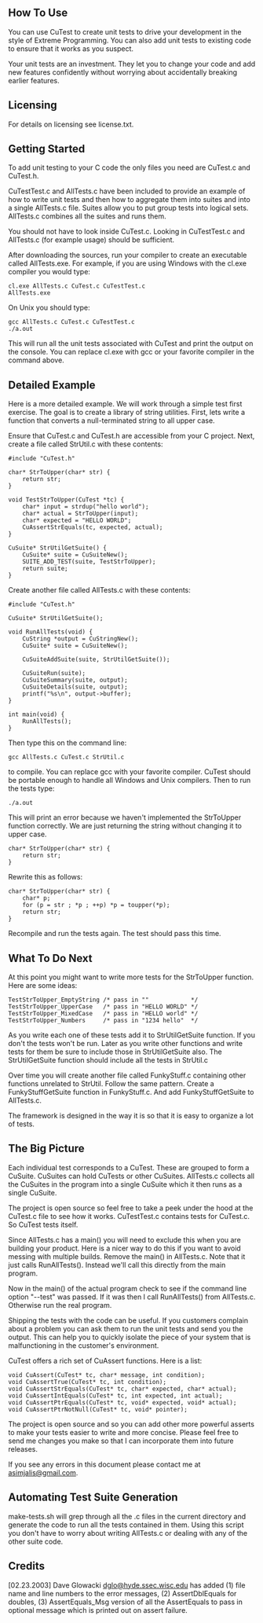 How To Use
----------

You can use CuTest to create unit tests to drive your development
in the style of Extreme Programming. You can also add unit tests to
existing code to ensure that it works as you suspect.

Your unit tests are an investment. They let you to change your
code and add new features confidently without worrying about
accidentally breaking earlier features.


Licensing
---------

For details on licensing see license.txt.


Getting Started
---------------

To add unit testing to your C code the only files you need are
CuTest.c and CuTest.h. 

CuTestTest.c and AllTests.c have been included to provide an
example of how to write unit tests and then how to aggregate them
into suites and into a single AllTests.c file. Suites allow you
to put group tests into logical sets. AllTests.c combines all the
suites and runs them. 

You should not have to look inside CuTest.c. Looking in
CuTestTest.c and AllTests.c (for example usage) should be
sufficient. 

After downloading the sources, run your compiler to create an
executable called AllTests.exe. For example, if you are using
Windows with the cl.exe compiler you would type: 

    cl.exe AllTests.c CuTest.c CuTestTest.c
    AllTests.exe

On Unix you should type:

    gcc AllTests.c CuTest.c CuTestTest.c
    ./a.out

This will run all the unit tests associated with CuTest and print
the output on the console. You can replace cl.exe with gcc or
your favorite compiler in the command above.


Detailed Example
----------------

Here is a more detailed example. We will work through a simple
test first exercise. The goal is to create a library of string
utilities. First, lets write a function that converts a
null-terminated string to all upper case.

Ensure that CuTest.c and CuTest.h are accessible from your C
project. Next, create a file called StrUtil.c with these
contents:

    #include "CuTest.h"
    
    char* StrToUpper(char* str) {
        return str;
    }
    
    void TestStrToUpper(CuTest *tc) {
        char* input = strdup("hello world");
        char* actual = StrToUpper(input);
        char* expected = "HELLO WORLD";
        CuAssertStrEquals(tc, expected, actual);
    }
   
    CuSuite* StrUtilGetSuite() {
        CuSuite* suite = CuSuiteNew();
        SUITE_ADD_TEST(suite, TestStrToUpper);
        return suite;
    }
    
Create another file called AllTests.c with these contents:

    #include "CuTest.h"
    
    CuSuite* StrUtilGetSuite();
    
    void RunAllTests(void) {
        CuString *output = CuStringNew();
        CuSuite* suite = CuSuiteNew();
        
        CuSuiteAddSuite(suite, StrUtilGetSuite());
    
        CuSuiteRun(suite);
        CuSuiteSummary(suite, output);
        CuSuiteDetails(suite, output);
        printf("%s\n", output->buffer);
    }
    
    int main(void) {
        RunAllTests();
    }

Then type this on the command line:

    gcc AllTests.c CuTest.c StrUtil.c

to compile. You can replace gcc with your favorite compiler.
CuTest should be portable enough to handle all Windows and Unix
compilers. Then to run the tests type:

    ./a.out

This will print an error because we haven't implemented the
StrToUpper function correctly. We are just returning the string
without changing it to upper case. 

    char* StrToUpper(char* str) {
        return str;
    }

Rewrite this as follows:

    char* StrToUpper(char* str) {
        char* p;
        for (p = str ; *p ; ++p) *p = toupper(*p);
        return str;
    }

Recompile and run the tests again. The test should pass this
time.


What To Do Next
---------------

At this point you might want to write more tests for the
StrToUpper function. Here are some ideas:

    TestStrToUpper_EmptyString /* pass in ""            */
    TestStrToUpper_UpperCase   /* pass in "HELLO WORLD" */
    TestStrToUpper_MixedCase   /* pass in "HELLO world" */
    TestStrToUpper_Numbers     /* pass in "1234 hello"  */

As you write each one of these tests add it to StrUtilGetSuite
function. If you don't the tests won't be run. Later as you write
other functions and write tests for them be sure to include those
in StrUtilGetSuite also. The StrUtilGetSuite function should
include all the tests in StrUtil.c

Over time you will create another file called FunkyStuff.c
containing other functions unrelated to StrUtil. Follow the same
pattern. Create a FunkyStuffGetSuite function in FunkyStuff.c.
And add FunkyStuffGetSuite to AllTests.c.

The framework is designed in the way it is so that it is easy to
organize a lot of tests.

The Big Picture
---------------

Each individual test corresponds to a CuTest. These are grouped
to form a CuSuite. CuSuites can hold CuTests or other CuSuites.
AllTests.c collects all the CuSuites in the program into a single
CuSuite which it then runs as a single CuSuite.

The project is open source so feel free to take a peek under the
hood at the CuTest.c file to see how it works. CuTestTest.c
contains tests for CuTest.c. So CuTest tests itself.

Since AllTests.c has a main() you will need to exclude this when
you are building your product. Here is a nicer way to do this if
you want to avoid messing with multiple builds. Remove the main()
in AllTests.c. Note that it just calls RunAllTests(). Instead
we'll call this directly from the main program.

Now in the main() of the actual program check to see if the
command line option "--test" was passed. If it was then I call
RunAllTests() from AllTests.c. Otherwise run the real program.

Shipping the tests with the code can be useful. If you customers
complain about a problem you can ask them to run the unit tests
and send you the output. This can help you to quickly isolate the
piece of your system that is malfunctioning in the customer's
environment. 

CuTest offers a rich set of CuAssert functions. Here is a list:

    void CuAssert(CuTest* tc, char* message, int condition);
    void CuAssertTrue(CuTest* tc, int condition);
    void CuAssertStrEquals(CuTest* tc, char* expected, char* actual);
    void CuAssertIntEquals(CuTest* tc, int expected, int actual);
    void CuAssertPtrEquals(CuTest* tc, void* expected, void* actual);
    void CuAssertPtrNotNull(CuTest* tc, void* pointer);

The project is open source and so you can add other more powerful
asserts to make your tests easier to write and more concise.
Please feel free to send me changes you make so that I can
incorporate them into future releases.

If you see any errors in this document please contact me at
asimjalis@gmail.com.


Automating Test Suite Generation
--------------------------------

make-tests.sh will grep through all the .c files in the current
directory and generate the code to run all the tests contained in
them. Using this script you don't have to worry about writing
AllTests.c or dealing with any of the other suite code.


Credits
-------

[02.23.2003] Dave Glowacki <dglo@hyde.ssec.wisc.edu> has added
(1) file name and line numbers to the error messages, (2)
AssertDblEquals for doubles, (3) Assert<X>Equals_Msg version of
all the Assert<X>Equals to pass in optional message which is
printed out on assert failure.
